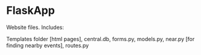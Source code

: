 # FlaskApp
Website files. Includes:

Templates folder [html pages], 
central.db, 
forms.py, 
models.py, 
near.py [for finding nearby events], 
routes.py
